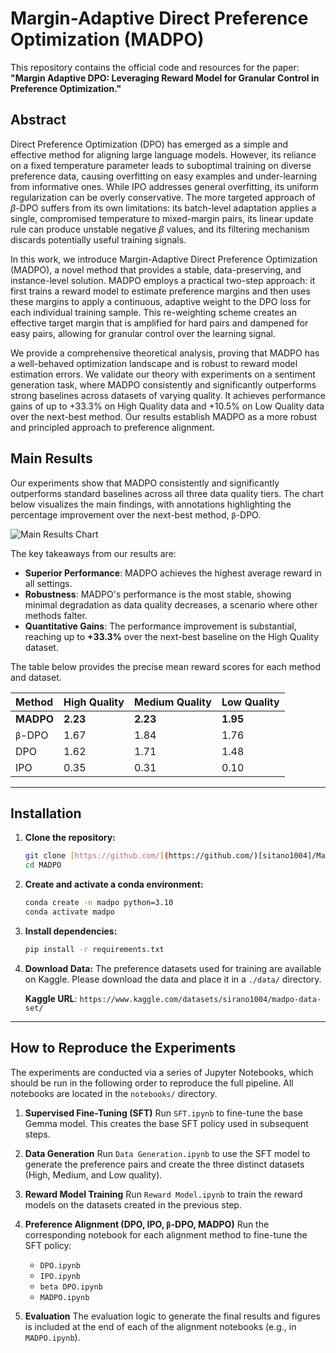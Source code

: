 # Margin-Adaptive Direct Preference Optimization (MADPO)

This repository contains the official code and resources for the paper: **"Margin Adaptive DPO: Leveraging Reward Model for Granular Control in Preference Optimization."**

## Abstract

Direct Preference Optimization (DPO) has emerged as a simple and effective method for aligning large language models. However, its reliance on a fixed temperature parameter leads to suboptimal training on diverse preference data, causing overfitting on easy examples and under-learning from informative ones. While IPO addresses general overfitting, its uniform regularization can be overly conservative. The more targeted approach of $\beta$-DPO suffers from its own limitations: its batch-level adaptation applies a single, compromised temperature to mixed-margin pairs, its linear update rule can produce unstable negative $\beta$ values, and its filtering mechanism discards potentially useful training signals.

In this work, we introduce Margin-Adaptive Direct Preference Optimization (MADPO), a novel method that provides a stable, data-preserving, and instance-level solution. MADPO employs a practical two-step approach: it first trains a reward model to estimate preference margins and then uses these margins to apply a continuous, adaptive weight to the DPO loss for each individual training sample. This re-weighting scheme creates an effective target margin that is amplified for hard pairs and dampened for easy pairs, allowing for granular control over the learning signal.

We provide a comprehensive theoretical analysis, proving that MADPO has a well-behaved optimization landscape and is robust to reward model estimation errors. We validate our theory with experiments on a sentiment generation task, where MADPO consistently and significantly outperforms strong baselines across datasets of varying quality. It achieves performance gains of up to +33.3% on High Quality data and +10.5% on Low Quality data over the next-best method. Our results establish MADPO as a more robust and principled approach to preference alignment.

## Main Results

Our experiments show that MADPO consistently and significantly outperforms standard baselines across all three data quality tiers. The chart below visualizes the main findings, with annotations highlighting the percentage improvement over the next-best method, `β`-DPO.

![Main Results Chart](figure/model_performance_chart_sorted.png)

The key takeaways from our results are:
- **Superior Performance**: MADPO achieves the highest average reward in all settings.
- **Robustness**: MADPO's performance is the most stable, showing minimal degradation as data quality decreases, a scenario where other methods falter.
- **Quantitative Gains**: The performance improvement is substantial, reaching up to **+33.3%** over the next-best baseline on the High Quality dataset.

The table below provides the precise mean reward scores for each method and dataset.

| Method | High Quality | Medium Quality | Low Quality |
| :--- | :--- | :--- | :--- |
| **MADPO** | **2.23** | **2.23** | **1.95** |
| `β`-DPO | 1.67 | 1.84 | 1.76 |
| DPO | 1.62 | 1.71 | 1.48 |
| IPO | 0.35 | 0.31 | 0.10 |

---

## Installation

1.  **Clone the repository:**
    ```bash
    git clone [https://github.com/](https://github.com/)[sitano1004]/Margin-Apative-Direct-Preference-Optimization.git
    cd MADPO
    ```

2.  **Create and activate a conda environment:**
    ```bash
    conda create -n madpo python=3.10
    conda activate madpo
    ```

3.  **Install dependencies:**
    ```bash
    pip install -r requirements.txt
    ```

4.  **Download Data:**
    The preference datasets used for training are available on Kaggle. Please download the data and place it in a `./data/` directory.
    
    **Kaggle URL**: `https://www.kaggle.com/datasets/sirano1004/madpo-data-set/`

---

## How to Reproduce the Experiments

The experiments are conducted via a series of Jupyter Notebooks, which should be run in the following order to reproduce the full pipeline. All notebooks are located in the `notebooks/` directory.

1.  **Supervised Fine-Tuning (SFT)**
    Run `SFT.ipynb` to fine-tune the base Gemma model. This creates the base SFT policy used in subsequent steps.

2.  **Data Generation**
    Run `Data Generation.ipynb` to use the SFT model to generate the preference pairs and create the three distinct datasets (High, Medium, and Low quality).

3.  **Reward Model Training**
    Run `Reward Model.ipynb` to train the reward models on the datasets created in the previous step.

4.  **Preference Alignment (DPO, IPO, `β`-DPO, MADPO)**
    Run the corresponding notebook for each alignment method to fine-tune the SFT policy:
    * `DPO.ipynb`
    * `IPO.ipynb`
    * `beta DPO.ipynb`
    * `MADPO.ipynb`

5.  **Evaluation**
    The evaluation logic to generate the final results and figures is included at the end of each of the alignment notebooks (e.g., in `MADPO.ipynb`).